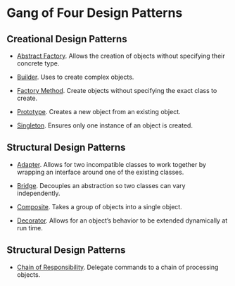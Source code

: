 # Gang of Four Design Patterns

## Creational Design Patterns   

* [Abstract Factory](https://github.com/tvttavares/gof/tree/master/abstract-factory). Allows the creation of objects without specifying their concrete type. 

* [Builder](https://github.com/tvttavares/gof/tree/master/buider). Uses to create complex objects.

* [Factory Method](https://github.com/tvttavares/gof/tree/master/factory-method). Create objects without specifying the exact class to create.

* [Prototype](https://github.com/tvttavares/gof/tree/master/prototype). Creates a new object from an existing object.

* [Singleton](https://github.com/tvttavares/gof/tree/master/singleton). Ensures only one instance of an object is created.

## Structural Design Patterns

* [Adapter](https://github.com/tvttavares/gof/tree/master/adapter). Allows for two incompatible classes to work together by wrapping an interface around one of the existing classes.

* [Bridge](https://github.com/tvttavares/gof/tree/master/bridge). Decouples an abstraction so two classes can vary independently.

* [Composite](https://github.com/tvttavares/gof/tree/master/composite). Takes a group of objects into a single object.

* [Decorator](https://github.com/tvttavares/gof/tree/master/decorator). Allows for an object’s behavior to be extended dynamically at run time.

## Structural Design Patterns

* [Chain of Responsibility](https://github.com/tvttavares/gof/tree/master/chain-of-responsibility). Delegate commands to a chain of processing objects.
